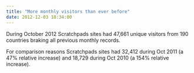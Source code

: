 ```yaml
---
title: "More monthly visitors than ever before"
date: 2012-12-03 18:34:00
---
```


During October 2012 Scratchpads sites had 47,661 unique visitors from 190 countries braking all previous monthly records. 

For comparison reasons Scratchpads sites had 32,412 during Oct 2011 (a 47% relative increase) and 18,729 during Oct 2010 (a 154% relative increase).

